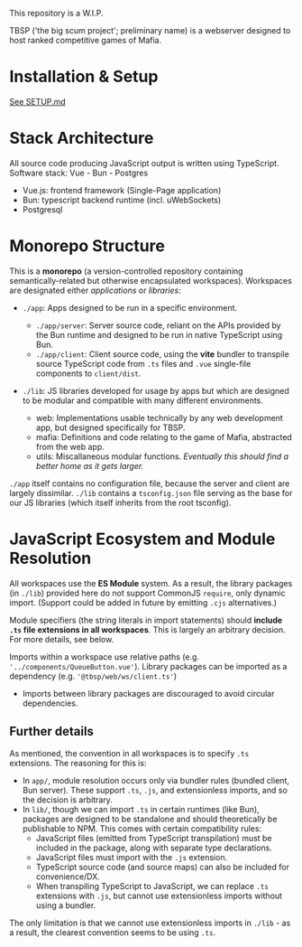 This repository is a W.I.P.

TBSP ('the big scum project'; preliminary name) is a webserver designed to host
ranked competitive games of Mafia.

# Installation & Setup

[See SETUP.md](SETUP.md#Installation)

# Stack Architecture

All source code producing JavaScript output is written using TypeScript.
Software stack: Vue - Bun - Postgres

- Vue.js: frontend framework (Single-Page application)
- Bun: typescript backend runtime (incl. uWebSockets)
- Postgresql

# Monorepo Structure

This is a **monorepo** (a version-controlled repository containing
semantically-related but otherwise encapsulated workspaces). Workspaces are
designated either _applications_ or _libraries_:

- `./app`: Apps designed to be run in a specific environment.
  - `./app/server`: Server source code, reliant on the APIs provided by the Bun
    runtime and designed to be run in native TypeScript using Bun.
  - `./app/client`: Client source code, using the **vite** bundler to transpile
    source TypeScript code from `.ts` files and `.vue` single-file components to
    `client/dist`.

- `./lib`: JS libraries developed for usage by apps but which are designed to be
  modular and compatible with many different environments.
  - web: Implementations usable technically by any web development app, but
    designed specifically for TBSP.
  - mafia: Definitions and code relating to the game of Mafia, abstracted from
    the web app.
  - utils: Miscallaneous modular functions. _Eventually this should find a
    better home as it gets larger._

`./app` itself contains no configuration file, because the server and client are
largely dissimilar. `./lib` contains a `tsconfig.json` file serving as the base
for our JS libraries (which itself inherits from the root tsconfig).

# JavaScript Ecosystem and Module Resolution

All workspaces use the **ES Module** system. As a result, the library packages
(in `./lib`) provided here do not support CommonJS `require`, only dynamic
import. (Support could be added in future by emitting `.cjs` alternatives.)

Module specifiers (the string literals in import statements) should **include
`.ts` file extensions in all workspaces**. This is largely an arbitrary
decision. For more details, see below.

Imports within a workspace use relative paths (e.g.
`'../components/QueueButton.vue'`). Library packages can be imported as a
dependency (e.g. `'@tbsp/web/ws/client.ts'`)

- Imports between library packages are discouraged to avoid circular
  dependencies.

## Further details

As mentioned, the convention in all workspaces is to specify `.ts` extensions.
The reasoning for this is:

- In `app/`, module resolution occurs only via bundler rules (bundled client,
  Bun server). These support `.ts`, `.js`, and extensionless imports, and so the
  decision is arbitrary.
- In `lib/`, though we can import `.ts` in certain runtimes (like Bun), packages
  are designed to be standalone and should theoretically be publishable to NPM.
  This comes with certain compatibility rules:
  - JavaScript files (emitted from TypeScript transpilation) must be included in
    the package, along with separate type declarations.
  - JavaScript files must import with the `.js` extension.
  - TypeScript source code (and source maps) can also be included for
    convenience/DX.
  - When transpiling TypeScript to JavaScript, we can replace `.ts` extensions
    with `.js`, but cannot use extensionless imports without using a bundler.

The only limitation is that we cannot use extensionless imports in `./lib` - as
a result, the clearest convention seems to be using `.ts`.
